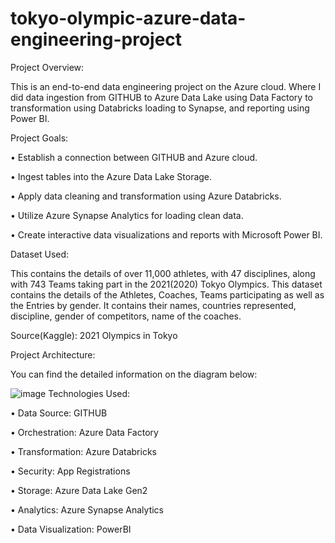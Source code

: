 # tokyo-olympic-azure-data-engineering-project
Project Overview:


This is an end-to-end data engineering project on the Azure cloud. Where I did data ingestion from GITHUB to Azure Data Lake using Data Factory to transformation using Databricks loading to Synapse, and reporting using Power BI. 

Project Goals:


•	Establish a connection between GITHUB and Azure cloud.

•	Ingest tables into the Azure Data Lake Storage.

•	Apply data cleaning and transformation using Azure Databricks.

•	Utilize Azure Synapse Analytics for loading clean data.

•	Create interactive data visualizations and reports with Microsoft Power BI.

Dataset Used:


This contains the details of over 11,000 athletes, with 47 disciplines, along with 743 Teams taking part in the 2021(2020) Tokyo Olympics. This dataset contains the details of the Athletes, Coaches, Teams participating as well as the Entries by gender. It contains their names, countries represented, discipline, gender of competitors, name of the coaches.

Source(Kaggle): 2021 Olympics in Tokyo

Project Architecture:


You can find the detailed information on the diagram below:

![image](https://github.com/user-attachments/assets/3a18cc2d-d7c2-4325-b075-61ddeea9f5b8)
Technologies Used:

•	Data Source: GITHUB

•	Orchestration: Azure Data Factory

•	Transformation: Azure Databricks

•	Security: App Registrations

•	Storage: Azure Data Lake Gen2

•	Analytics: Azure Synapse Analytics

•	Data Visualization: PowerBI
